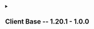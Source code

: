
<details close>
<summary><h2>
Client Base -- 1.20.1 - 1.0.0
</h2></summary> <br>

- Additions
  - 'All 100 mods + configs'
- Fixes
  - 'Runs on Hypixel now'
- Reverts / Removals
  - none
</details>
